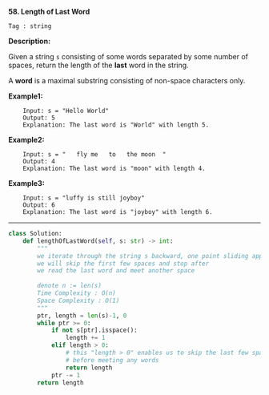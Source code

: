 **58. Length of Last Word**

```Tag : string```

**Description:**

Given a string ```s``` consisting of some words separated by some number of spaces, return the length of the **last** word in the string.

A **word** is a maximal substring consisting of non-space characters only.


**Example1:**

        Input: s = "Hello World"
        Output: 5
        Explanation: The last word is "World" with length 5.
        
**Example2:**

        Input: s = "   fly me   to   the moon  "
        Output: 4
        Explanation: The last word is "moon" with length 4.
        
**Example3:**

        Input: s = "luffy is still joyboy"
        Output: 6
        Explanation: The last word is "joyboy" with length 6.

-----------

```python
class Solution:
    def lengthOfLastWord(self, s: str) -> int:
        """
        we iterate through the string s backward, one point sliding approach
        we will skip the first few spaces and stop after
        we read the last word and meet another space
        
        denote n := len(s)
        Time Complexity : O(n)
        Space Complexity : O(1)
        """
        ptr, length = len(s)-1, 0
        while ptr >= 0:
            if not s[ptr].isspace():
                length += 1
            elif length > 0:
                # this "length > 0" enables us to skip the last few spaces
                # before meeting any words
                return length 
            ptr -= 1
        return length
```
